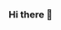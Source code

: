 ### Hi there 👋
<!--

[![Top Langs](https://github-readme-stats.vercel.app/api/top-langs/?username=Silvnip)](https://github.com/Silvnip/github-readme-stats)

[![Top Langs](https://github-readme-stats.vercel.app/api/top-langs/?username=Silvnip&layout=compact)](https://github.com/Silvnip/github-readme-stats)
---
a
a
<br>
a
<ul>
  <li>
    a
  </li>
  <li>
    b
  </li>
</ul>

![C](https://img.shields.io/badge/-C-123456?style=flat-square&logo=C&logoColor=black)

![자바](https://img.shields.io/badge/-자바-007396?style=flat&logo=Java&logoColor=ffffff)

![Spring](https://img.shields.io/badge/-Spring-6DB33F?style=for-the-badge&logo=Spring&logoColor=white)

![TypeScript](https://img.shields.io/badge/-TypeScript-3178C6?style=flat-square&logo=TypeScript&logoColor=white)

![Serverless](https://img.shields.io/badge/-Serverless-FD5750?style=flat-square&logo=Serverless&logoColor=magenta)

![MariaDB](https://img.shields.io/badge/-MariaDB-1F305F?style=flat-square&logo=mariadb&logoColor=white)
​

```
print("Hi")
```
---(color=#ff0000)

- [x] a
- [ ] a

<img src = 'images/a.png'></img>

-->
